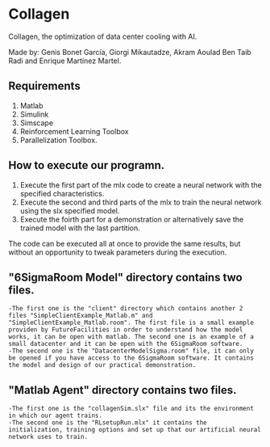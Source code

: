 # Collagen
Collagen,  the optimization of data center cooling with AI.


Made by: Genis Bonet García, Giorgi Mikautadze, Akram Aoulad Ben Taib Radi and Enrique Martínez Martel.


## Requirements 
1. Matlab
2. Simulink
3. Simscape
4. Reinforcement Learning Toolbox
5. Parallelization Toolbox.

## How to execute our programn.
1. Execute the first part of the mlx code to create a neural network with the specified characteristics.
2. Execute the second and third parts of the mlx to train the neural network using the slx specified model.
3. Execute the foirth part for a demonstration or alternatively save the trained model with the last partition.

The code can be executed all at once to provide the same results, but without an opportunity to tweak parameters during the execution.

## "6SigmaRoom Model" directory contains two files. 
    -The first one is the "client" directory which contains another 2 files "SimpleClientExample_Matlab.m" and "SimpleClientExample_Matlab.room". The first file is a small example providen by FutureFacilities in order to understand how the model works, it can be open with matlab. The second one is an example of a small datacenter and it can be open with the 6SigmaRoom software.
    -The second one is the "DatacenterModelSigma.room" file, it can only be opened if you have access to the 6SigmaRoom software. It contains the model and design of our practical demonstration.

## "Matlab Agent" directory contains two files. 
    -The first one is the "collagenSim.slx" file and its the environment in which our agent trains.
    -The second one is the "RLsetupRun.mlx" it contains the initialization, training options and set up that our artificial neural network uses to train.
